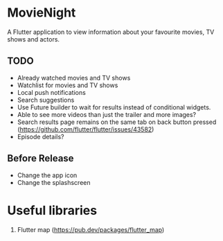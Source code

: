 # MovieNight

A Flutter application to view information about your favourite movies, TV shows and actors.

## TODO
- Already watched movies and TV shows
- Watchlist for movies and TV shows
- Local push notifications
- Search suggestions
- Use Future builder to wait for results instead of conditional widgets.
- Able to see more videos than just the trailer and more images?
- Search results page remains on the same tab on back button pressed (https://github.com/flutter/flutter/issues/43582)
- Episode details?

## Before Release
- Change the app icon
- Change the splashscreen

# Useful libraries
1. Flutter map (https://pub.dev/packages/flutter_map)